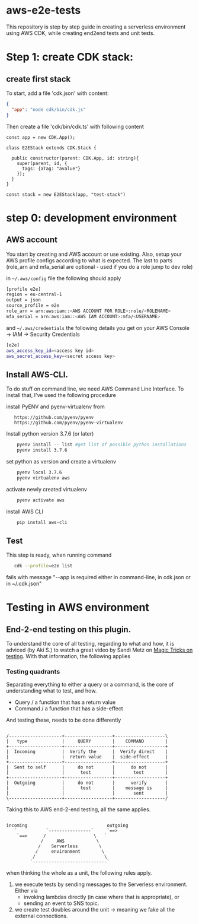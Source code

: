 # aws-e2e-tests

This repository is step by step guide in creating a serverless environment using AWS CDK, while creating end2end tests and unit tests. 

# Step 1: create CDK stack:

## create first stack

To start, add a file 'cdk.json' with content:
```json
{
  "app": "node cdk/bin/cdk.js"
}
```

Then create a file 'cdk/bin/cdk.ts' with following content

```
const app = new CDK.App();

class E2EStack extends CDK.Stack {

  public constructor(parent: CDK.App, id: string){
    super(parent, id, {
      tags: {aTag: "avalue"}
    });
  }
}

const stack = new E2EStack(app, "test-stack")
```

# step 0: development environment

## AWS account

You start by creating and AWS account or use existing. Also, setup your AWS profile configs according to what is expected. The last to parts (role_arn and mfa_serial are optional - used if you do a role jump to dev role)

in `~/.aws/config` file the following should apply
```bash
[profile e2e]
region = eu-central-1
output = json
source_profile = e2e
role_arn = arn:aws:iam::<AWS ACCOUNT FOR ROLE>:role/<ROLENAME>
mfa_serial = arn:aws:iam::<AWS IAM ACCOUNT>:mfa/<USERNAME>
```
and `~/.aws/credentials`
the following details you get on your AWS Console -> IAM -> Security Credentials
```bash
[e2e]
aws_access_key_id=<access key id>
aws_secret_access_key=<secret access key>
```

## Install AWS-CLI. 

To do stuff on command line, we need AWS Command Line Interface. To install that, I've used the following procedure 

install PyENV and pyenv-virtualenv from 

``` 
   https://github.com/pyenv/pyenv 
   https://github.com/pyenv/pyenv-virtualenv
```

Install python version 3.7.6 (or later)

``` bash 
    pyenv install -- list #get list of possible python installations
    pyenv install 3.7.6
```

set python as version and create a virtualenv
```bash 
    pyenv local 3.7.6
    pyenv virtualenv aws
```
activate newly created virtualenv
```bash
    pyenv activate aws
```

install AWS CLI

```bash
    pip install aws-cli
```

## Test

This step is ready, when running command 
```bash
   cdk --profile=e2e list
```
fails with  message "--app is required either in command-line, in cdk.json or in ~/.cdk.json"


# Testing in AWS environment

## End-2-end testing on this plugin.

To understand the core of all testing, regarding to what and how, it is adviced (by Aki S.) to watch a great video by 
Sandi Metz on [Magic Tricks on testing](https://www.youtube.com/watch?v=URSWYvyc42M). With that information, the 
following applies

### Testing quadrants

Separating everything to either a query or a command, is the core of understanding what to test, and how.

* Query / a function that has a return value
* Command / a function that has a side-effect

And testing these, needs to be done differently  

```

/--------------------+------------------+-------------------\
|   type             |     QUERY        |    COMMAND        |
+--------------------+------------------+-------------------+
|  Incoming          |  Verify the      |  Verify direct    |
|                    |  return value    |  side-effect      |
+--------------------+------------------+-------------------+
|  Sent to self      |     do not       |      do not       |
|                    |      test        |       test        |
+--------------------+------------------+-------------------+
|  Outgoing          |     do not       |      verify       |
|                    |      test        |    message is     |
|                    |                  |       sent        |
\--------------------+------------------+-------------------/
```

Taking this to AWS end-2-end testing, all the same applies.

```

incoming                              outgoing 
   `           `----------------`     `==>
    `==>      /                  \   `
             /     AWS            \
            /    Serverless        \
           /     environment        \
          /                          \
         `----------------------------`
```

when thinking the whole as a unit, the following rules apply.

1) we execute tests by sending messages to the Serverless environment. Either via 
    * invoking lambdas directly (in case where that is appropriate), or
    * sending an event to SNS topic.
1) we create test doubles around the unit -> meaning we fake all the external connections.



